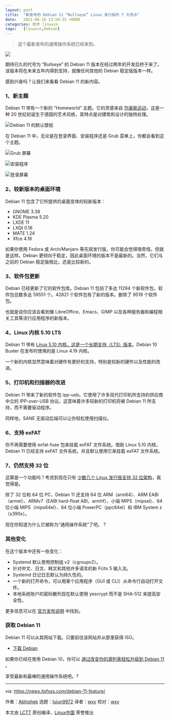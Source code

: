 ```yaml
---
layout: post
title:	"新发布的 Debian 11 “Bullseye” Linux 发行版的 7 大亮点"
date:	2021-08-18 13:59:35 +0800 
categories:	技术 linuxcn 
tags:	[linuxcn,Debian]
---
```




> 
> 这个最新发布的通用操作系统已经来到。
> 
> 
> 


![](/Asserts/Images//attachment/album/202108/18/135936o5p78929hp6jy9hr.png)


期待已久的代号为 “Bullseye” 的 Debian 11 版本在经过两年的开发后终于来了。该版本将在未来五年内得到支持，就像任何其他的 Debian 稳定版版本一样。


感到兴奋吗？让我们来看看 Debian 11 的新内容。


### 1、新主题


Debian 11 带有一个新的 “Homeworld” 主题。它的灵感来自 [包豪斯运动](https://mymodernmet.com/what-is-bauhaus-art-movement/)，这是一种 20 世纪初诞生于德国的艺术风格，其特点是对建筑和设计的独特处理。


![Debian 11 的默认壁纸](/Asserts/Images//attachment/album/202108/18/135937wh8zl25alsd1px44.png)


在 Debian 11 中，无论是在登录界面、安装程序还是 Grub 菜单上，你都会看到这个主题。


![Grub 屏幕](/Asserts/Images//attachment/album/202108/18/135937kasnwkfxjnkjscms.png)


![安装程序](/Asserts/Images//attachment/album/202108/18/135938w4652ymvm3m34yv5.png)


![登录屏幕](/Asserts/Images//attachment/album/202108/18/135938zh02tbrhhohjh08t.png)


### 2、较新版本的桌面环境


Debian 11 包含了它所提供的桌面变体的较新版本：


* GNOME 3.38
* KDE Plasma 5.20
* LXDE 11
* LXQt 0.16
* MATE 1.24
* Xfce 4.16


如果你使用 Fedora 或 Arch/Manjaro 等先锐发行版，你可能会觉得很奇怪。但就是这样。Debian 更倾向于稳定，因此桌面环境的版本不是最新的。当然，它们与之前的 Debian 稳定版相比，还是比较新的。


### 3、软件包更新


Debian 已经更新了它的软件包库。Debian 11 包括了多达 11294 个新软件包，软件包总数多达 59551 个。42821 个软件包有了新的版本。删除了 9519 个软件包。


也就是说你应该会看到像 LibreOffice、Emacs、GIMP 以及各种服务器和编程相关工具等流行应用程序的新版本。


### 4、Linux 内核 5.10 LTS


Debian 11 带有 [Linux 5.10 内核，这是一个长期支持（LTS）版本](https://news.itsfoss.com/kernel-5-10-release/)。Debian 10 Buster 在发布时使用的是 Linux 4.19 内核。


一个新的内核显然意味着对硬件有更好的支持，特别是较新的硬件以及性能的改进。


### 5、打印机和扫描器的改进


Debian 11 带来了新的软件包 ipp-usb。它使用了许多现代打印机所支持的供应商中立的 IPP-over-USB 协议。这意味着许多较新的打印机将被 Debian 11 所支持，而不需要驱动程序。


同样地，SANE 无驱动后端可以让你轻松使用扫描仪。


### 6、支持 exFAT


你不再需要使用 exfat-fuse 包来挂载 exFAT 文件系统。借助 Linux 5.10 内核，Debian 11 已经支持 exFAT 文件系统，并且默认使用它来挂载 exFAT 文件系统。


### 7、仍然支持 32 位


这算是一个功能吗？考虑到现在只有 [少数几个 Linux 发行版支持 32 位架构](https://itsfoss.com/32-bit-linux-distributions/)，我觉得是。


除了 32 位和 64 位 PC，Debian 11 还支持 64 位 ARM（arm64）、ARM EABI（armel）、ARMv7（EABI hard-float ABI，armhf）、小端 MIPS（mipsel）、64 位小端 MIPS（mips64el）、64 位小端 PowerPC（ppc64el）和 IBM System z（s390x）。


现在你知道为什么它被称为“通用操作系统”了吧。 ?


### 其他变化


在这个版本中还有一些变化：


* Systemd 默认使用控制组 v2（cgroupv2）。
* 针对中文、日文、韩文和其他许多语言的新 Fcitx 5 输入法。
* Systemd 日记日志默认为持久性的。
* 一个新的打开命令，可以用某个应用程序（GUI 或 CLI）从命令行自动打开文件。
* 本地系统账户的密码散列现在默认使用 yescrypt 而不是 SHA-512 来提高安全性。


更多信息可以在 [官方发布说明](https://www.debian.org/releases/bullseye/amd64/release-notes/ch-whats-new.en.html) 中找到。


### 获取 Debian 11


Debian 11 可以从其网站下载。只要前往该网站并从那里获得 ISO。


* [下载 Debian](https://www.debian.org/)


如果你已经在使用 Debian 10，你可以 [通过改变你的源列表轻松升级到 Debian 11](https://www.debian.org/releases/bullseye/amd64/release-notes/ch-upgrading.en.html) 。


享受最新和最棒的通用操作系统吧。?




---


via: <https://news.itsfoss.com/debian-11-feature/>


作者：[Abhishek](https://news.itsfoss.com/author/root/) 选题：[lujun9972](https://github.com/lujun9972) 译者：[wxy](https://github.com/wxy) 校对：[wxy](https://github.com/wxy)


本文由 [LCTT](https://github.com/LCTT/TranslateProject) 原创编译，[Linux中国](https://linux.cn/) 荣誉推出

